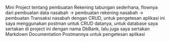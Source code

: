 Mini Project tentang pembuatan Rekening tabungan sederhana, 
flownya dari pembuatan data nasabah -> pembuatan rekening nasabah -> pembuatan Transaksi nasabah dengan CRUD, 
untuk pengetesan aplikasi ini saya menggunakan postman untuk CRUD datanya, 
untuk database saya sertakan di project ini dengan nama DbBank, 
lalu juga saya sertakan Markdown Documentation Postmannya untuk pengetesan aplikasi
